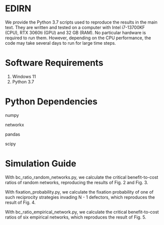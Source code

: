 # EDIRN

We provide the Python 3.7 scripts used to reproduce the results in the main text. 
They are written and tested on a computer with Intel i7-13700KF (CPU), RTX 3060ti (GPU) and 32 GB (RAM). 
No particular hardware is required to run them.
However, depending on the CPU performance, the code may take several days to run for large time steps. 

# Software Requirements

1. Windows 11
2. Python 3.7

# Python Dependencies

numpy 

networkx

pandas 

scipy


# Simulation Guide
With bc_ratio_random_networks.py, we calculate the critical benefit-to-cost ratios of random networks, reproducing the results of Fig. 2 and Fig. 3.

With fixation_probability.py, we calculate the fixation probability of one of such reciprocity strategies invading N - 1 defectors, which reproduces the result of Fig. 4.

With bc_ratio_empirical_network.py, we calculate the critical benefit-to-cost ratios of six empirical networks, which reproduces the result of Fig. 5.
